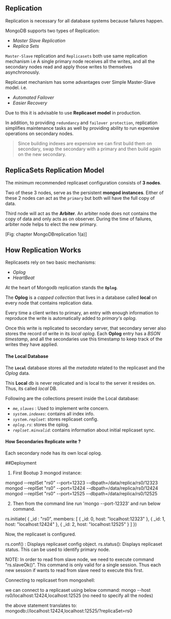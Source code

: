 ## Replication

Replication is necessary for all database systems because failures happen.

MongoDB supports two types of Replication:
-  _Master Slave Replication_
-  _Replica Sets_

`Master-Slave` replication and `Replicasets` both use same replication mechanism i.e A single primary node receives all the writes, and all the secondary nodes read and apply those writes to themselves asynchronously.

Replicaset mechanism has some advantages over Simple Master-Slave model. i.e.
- _Automated Failover_
- _Easier Recovery_

Due to this it is advisable to use **Replicaset model** in production.

In addition, to providing `redundancy` and `failover protection`, replication simplifies maintenance tasks as well by providing ability to run expensive operations on secondary nodes.

> Since building indexes are expensive we can first build them on secondary, swap the secondary with a primary and then build again on the new secondary.

## ReplicaSets Replication Model

The minimum recommended replicaset configuration consists of **3 nodes**.
  
Two of these 3 nodes, serve as the persistent **mongod instances**. Either of these 2 nodes can act as the `primary` but both will have the full copy of data.
   
Third node will act as the **Arbiter**. An arbiter node does not contains the copy of data and only acts as on observer. During the time of failures, arbiter node helps to elect the new primary.

[Fig: chapter MongoDBreplication 1(a)]

## How Replication Works

Replicasets rely on two basic mechanisms: 
- _Oplog_
- _HeartBeat_

At the heart of Mongodb replication stands the **`Oplog`**.

The **Oplog** is a _capped collection_ that lives in a database called **local** on every node that contains replication data.

Every time a client writes to primary, an entry with enough information to reproduce the write is automatically added to _primary's oplog_.

Once this write is replicated to secondary server, that secondary server also stores the record of write in its _local oplog_.
Each **Oplog** entry has a _BSON timestamp_, and all the secondaries use this timestamp to keep track of the writes they have applied.

#### The Local Database
The **`Local`** database stores all the _metadata_ related to the replicaset and the _Oplog_ data. 

This **Local** db is never replicated and is local to the server it resides on. Thus, its called _local_ DB.

Following are the collections present inside the Local database:
- _`me`_, _`slaves`_ : Used to implement write concern.
- _`system.indexes`_: contains all index info.
- _`system.replset`_: stores replicaset config.
- _`oplog.rs`_: stores the oplog.
- _`replset.minvalid`_: contains information about initial replicaset sync.

#### How Secondaries Replicate write ?

Each secondary node has its own local oplog.




##Deployment
1. First Bootup 3 mongod instance:

mongod --replSet "rs0" --port=12323 --dbpath=/data/replica/rs0/12323
mongod --replSet "rs0" --port=12424 --dbpath=/data/replica/rs0/12424
mongod --replSet "rs0" --port=12525 --dbpath=/data/replica/rs0/12525

2. Then from the command line run 'mongo --port-12323' and run below command.

rs.initiate( {
   _id : "rs0",
   members: [
      { _id: 0, host: "localhost:12323" },
      { _id: 1, host: "localhost:12424" },
      { _id: 2, host: "localhost:12525" }
   ]
})

Now, the replicaset is configured.

rs.conf() : Displays replicaset config object.
rs.status(): Displays replicaset status. This can be used to identify primary node.

NOTE: In order to read from slave node, we need to execute command "rs.slaveOk()". This command is only valid for a single session.
Thus each new session if wants to read from slave need to execute this first.


Connecting to replicaset from mongoshell:

we can connect to a replicaset using below command:
mongo --host rs0/localhost:12424,localhost:12525  (no need to specify all the nodes)

the above statement translates to:
mongodb://localhost:12424,localhost:12525/?replicaSet=rs0